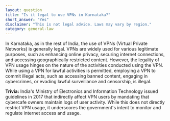 ```yaml
---
layout: question
title: "Is it legal to use VPNs in Karnataka?"
short_answer: "Yes"
disclaimer: "This is not legal advice. Laws may vary by region."
category: general-law
---
```

In Karnataka, as in the rest of India, the use of VPNs (Virtual Private Networks) is generally legal. VPNs are widely used for various legitimate purposes, such as enhancing online privacy, securing internet connections, and accessing geographically restricted content. However, the legality of VPN usage hinges on the nature of the activities conducted using the VPN. While using a VPN for lawful activities is permitted, employing a VPN to commit illegal acts, such as accessing banned content, engaging in cybercrimes, or evading lawful surveillance and censorship, is illegal.

**Trivia:** India's Ministry of Electronics and Information Technology issued guidelines in 2017 that indirectly affect VPN users by mandating that cybercafe owners maintain logs of user activity. While this does not directly restrict VPN usage, it underscores the government's intent to monitor and regulate internet access and usage.
